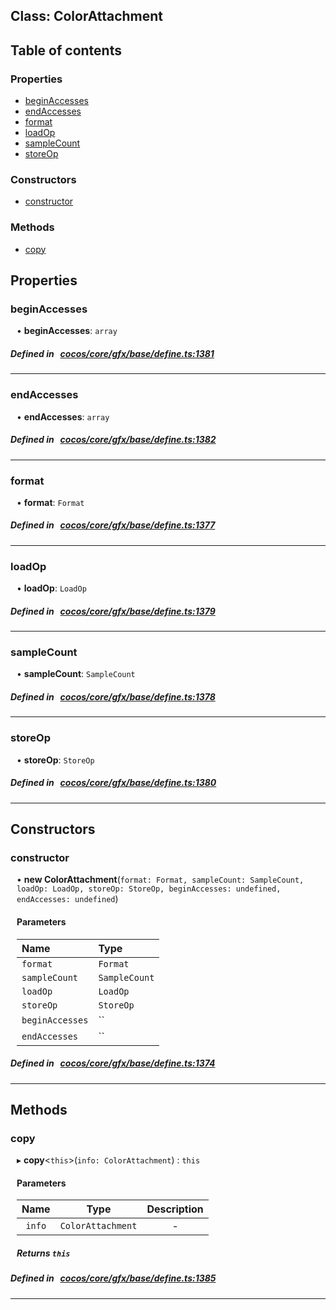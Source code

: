 
## Class: ColorAttachment





<div class="table-of-content">
<h2>Table of contents</h2>


### Properties

- [ beginAccesses](#beginAccesses)
- [ endAccesses](#endAccesses)
- [ format](#format)
- [ loadOp](#loadOp)
- [ sampleCount](#sampleCount)
- [ storeOp](#storeOp)

### Constructors

- [ constructor](#constructor)

### Methods

- [ copy](#copy)
</div>

## Properties


### beginAccesses
<div style="margin-left: 10px;">




•  **beginAccesses**:
`array` 
</div>

##### Defined in &nbsp;   [cocos/core/gfx/base/define.ts:1381](https://github.com/cocos-creator/engine/blob/c7bf6b8a9/cocos/core/gfx/base/define.ts#L1381)&nbsp;


___


### endAccesses
<div style="margin-left: 10px;">




•  **endAccesses**:
`array` 
</div>

##### Defined in &nbsp;   [cocos/core/gfx/base/define.ts:1382](https://github.com/cocos-creator/engine/blob/c7bf6b8a9/cocos/core/gfx/base/define.ts#L1382)&nbsp;


___


### format
<div style="margin-left: 10px;">




•  **format**:
`Format` 
</div>

##### Defined in &nbsp;   [cocos/core/gfx/base/define.ts:1377](https://github.com/cocos-creator/engine/blob/c7bf6b8a9/cocos/core/gfx/base/define.ts#L1377)&nbsp;


___


### loadOp
<div style="margin-left: 10px;">




•  **loadOp**:
`LoadOp` 
</div>

##### Defined in &nbsp;   [cocos/core/gfx/base/define.ts:1379](https://github.com/cocos-creator/engine/blob/c7bf6b8a9/cocos/core/gfx/base/define.ts#L1379)&nbsp;


___


### sampleCount
<div style="margin-left: 10px;">




•  **sampleCount**:
`SampleCount` 
</div>

##### Defined in &nbsp;   [cocos/core/gfx/base/define.ts:1378](https://github.com/cocos-creator/engine/blob/c7bf6b8a9/cocos/core/gfx/base/define.ts#L1378)&nbsp;


___


### storeOp
<div style="margin-left: 10px;">




•  **storeOp**:
`StoreOp` 
</div>

##### Defined in &nbsp;   [cocos/core/gfx/base/define.ts:1380](https://github.com/cocos-creator/engine/blob/c7bf6b8a9/cocos/core/gfx/base/define.ts#L1380)&nbsp;


___

<!---->
## Constructors


### constructor
<div style="margin-left: 10px;">

• **new ColorAttachment**(`format: Format, sampleCount: SampleCount, loadOp: LoadOp, storeOp: StoreOp, beginAccesses: undefined, endAccesses: undefined`)

#### Parameters

| Name | Type |
| :------ | :------ |
| `format` | `Format` |
| `sampleCount` | `SampleCount` |
| `loadOp` | `LoadOp` |
| `storeOp` | `StoreOp` |
| `beginAccesses` | `` |
| `endAccesses` | `` |
</div>

##### Defined in &nbsp;   [cocos/core/gfx/base/define.ts:1374](https://github.com/cocos-creator/engine/blob/c7bf6b8a9/cocos/core/gfx/base/define.ts#L1374)&nbsp;


---

<!---->
## Methods

### copy

<div style="margin-left: 10px;">

▸   **copy**<`this`\>(`info: ColorAttachment`) : `this`



#### Parameters

| Name | Type | Description |
| :------: | :------: | :------: |
| `info` | `ColorAttachment` | - |


##### Returns `this`
</div>

##### Defined in &nbsp;   [cocos/core/gfx/base/define.ts:1385](https://github.com/cocos-creator/engine/blob/c7bf6b8a9/cocos/core/gfx/base/define.ts#L1385)&nbsp;
___
<!---->



